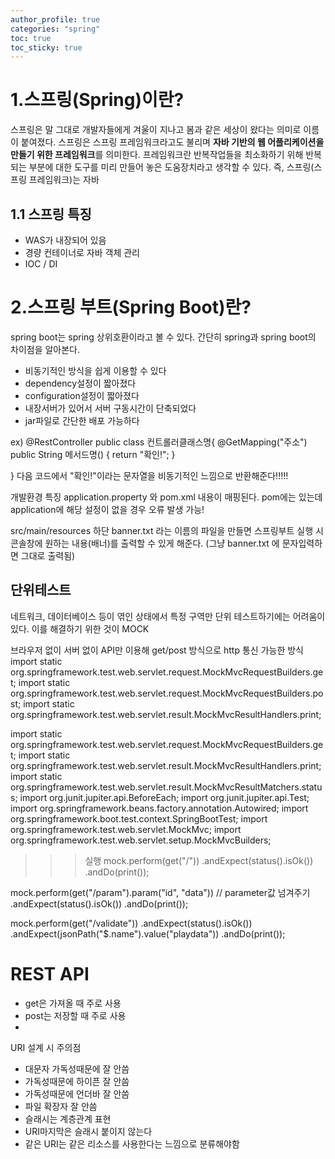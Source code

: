 ```yaml
---
author_profile: true
categories: "spring"
toc: true
toc_sticky: true
---
```


# 1.스프링(Spring)이란?
스프링은 말 그대로 개발자들에게 겨울이 지나고 봄과 같은 세상이 왔다는 의미로 이름이 붙여졌다. 스프링은 스프링 프레임워크라고도 불리며 **자바 기반의 웹 어플리케이션을 만들기 위한 프레임워크**를 의미한다. 프레임워크란 반복작업들을 최소화하기 위해 반복되는 부분에 대한 도구를 미리 만들어 놓은 도움장치라고 생각할 수 있다. 즉, 스프링(스프링 프레임워크)는 자바

## 1.1 스프링 특징
- WAS가 내장되어 있음
- 경량 컨테이너로 자바 객체 관리
- IOC / DI




# 2.스프링 부트(Spring Boot)란?
spring boot는 spring 상위호환이라고 볼 수 있다. 간단히 spring과 spring boot의 차이점을 알아본다.           

- 비동기적인 방식을 쉽게 이용할 수 있다
- dependency설정이 짧아졌다
- configuration설정이 짧아졌다
- 내장서버가 있어서 서버 구동시간이 단축되었다
- jar파일로 간단한 배포 가능하다



ex)
@RestController
public class 컨트롤러클래스명{
    @GetMapping("주소")
    public String 메서드명() {
		return "확인!";
	}

}
다음 코드에서 "확인!"이라는 문자열을 비동기적인 느낌으로 반환해준다!!!!!







개발환경 특징
application.property 와 pom.xml 내용이 매핑된다. pom에는 있는데 application에 해당 설정이 없을 경우 오류 발생 가능!




src/main/resources 하단 banner.txt 라는 이름의 파일을 만들면
스프링부트 실행 시 콘솔창에 원하는 내용(배너)를 출력할 수 있게 해준다. (그냥 banner.txt 에 문자입력하면 그대로 출력됨)










## 단위테스트
네트워크, 데이터베이스 등이 엮인 상태에서 특정 구역만 단위 테스트하기에는 어려움이 있다. 이를 해결하기 위한 것이 MOCK


브라우저 없이 서버 없이 API만 이용해 get/post 방식으로 http 통신 가능한 방식
import static org.springframework.test.web.servlet.request.MockMvcRequestBuilders.get;
import static org.springframework.test.web.servlet.request.MockMvcRequestBuilders.post;
import static org.springframework.test.web.servlet.result.MockMvcResultHandlers.print;



import static org.springframework.test.web.servlet.request.MockMvcRequestBuilders.get;
import static org.springframework.test.web.servlet.result.MockMvcResultHandlers.print;
import static org.springframework.test.web.servlet.result.MockMvcResultMatchers.status;
import org.junit.jupiter.api.BeforeEach;
import org.junit.jupiter.api.Test;
import org.springframework.beans.factory.annotation.Autowired;
import org.springframework.boot.test.context.SpringBootTest;
import org.springframework.test.web.servlet.MockMvc;
import org.springframework.test.web.servlet.setup.MockMvcBuilders;




>>>실행
mock.perform(get("/"))
    .andExpect(status().isOk())
    .andDo(print());




mock.perform(get("/param").param("id", "data"))      // parameter값 넘겨주기
    .andExpect(status().isOk())
    .andDo(print());


mock.perform(get("/validate"))
		.andExpect(status().isOk())
		.andExpect(jsonPath("$.name").value("playdata"))
		.andDo(print());







# REST API
- get은 가져올 때 주로 사용
- post는 저장할 때 주로 사용
- 


URI 설계 시 주의점
- 대문자 가독성때문에 잘 안씀
- 가독성때문에 하이픈 잘 안씀
- 가독성때문에 언더바 잘 안씀
- 파일 확장자 잘 안씀
- 슬래시는 계층관계 표현
- URI마지막은 슬래시 붙이지 않는다
- 같은 URI는 같은 리소스를 사용한다는 느낌으로 분류해야함
